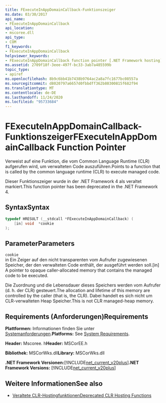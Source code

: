 ```yaml
---
title: FExecuteInAppDomainCallback-Funktionszeiger
ms.date: 03/30/2017
api_name:
- FExecuteInAppDomainCallback
api_location:
- mscoree.dll
api_type:
- COM
f1_keywords:
- FExecuteInAppDomainCallback
helpviewer_keywords:
- FExecuteInAppDomainCallback function pointer [.NET Framework hosting]
ms.assetid: 2709f18f-3eee-497f-bc33-3ab7a485599b
topic_type:
- apiref
ms.openlocfilehash: 8b9c6bb41b7438b9764ac2a8a7fc1677bc08557a
ms.sourcegitcommit: d8020797a6657d0fbbdff362b80300815f682f94
ms.translationtype: MT
ms.contentlocale: de-DE
ms.lasthandoff: 11/24/2020
ms.locfileid: "95733684"
---
```

# <a name="fexecuteinappdomaincallback-function-pointer"></a><span data-ttu-id="f8d1c-102">FExecuteInAppDomainCallback-Funktionszeiger</span><span class="sxs-lookup"><span data-stu-id="f8d1c-102">FExecuteInAppDomainCallback Function Pointer</span></span>

<span data-ttu-id="f8d1c-103">Verweist auf eine Funktion, die vom Common Language Runtime (CLR) aufgerufen wird, um verwalteten Code auszuführen.</span><span class="sxs-lookup"><span data-stu-id="f8d1c-103">Points to a function that is called by the common language runtime (CLR) to execute managed code.</span></span>  
  
 <span data-ttu-id="f8d1c-104">Dieser Funktionszeiger wurde in der .NET Framework 4 als veraltet markiert.</span><span class="sxs-lookup"><span data-stu-id="f8d1c-104">This function pointer has been deprecated in the .NET Framework 4.</span></span>  
  
## <a name="syntax"></a><span data-ttu-id="f8d1c-105">Syntax</span><span class="sxs-lookup"><span data-stu-id="f8d1c-105">Syntax</span></span>  
  
```cpp  
typedef HRESULT (__stdcall *FExecuteInAppDomainCallback) (  
    [in] void  *cookie  
);  
```  
  
## <a name="parameters"></a><span data-ttu-id="f8d1c-106">Parameter</span><span class="sxs-lookup"><span data-stu-id="f8d1c-106">Parameters</span></span>  

 `cookie`  
 <span data-ttu-id="f8d1c-107">in Ein Zeiger auf den nicht transparenten vom Aufrufer zugewiesenen Speicher, der den verwalteten Code enthält, der ausgeführt werden soll.</span><span class="sxs-lookup"><span data-stu-id="f8d1c-107">[in] A pointer to opaque caller-allocated memory that contains the managed code to be executed.</span></span>  
  
 <span data-ttu-id="f8d1c-108">Die Zuordnung und die Lebensdauer dieses Speichers werden vom Aufrufer (d. h. der CLR) gesteuert.</span><span class="sxs-lookup"><span data-stu-id="f8d1c-108">The allocation and lifetime of this memory are controlled by the caller (that is, the CLR).</span></span> <span data-ttu-id="f8d1c-109">Dabei handelt es sich nicht um CLR-verwalteten Heap Speicher.</span><span class="sxs-lookup"><span data-stu-id="f8d1c-109">This is not CLR managed-heap memory.</span></span>  
  
## <a name="requirements"></a><span data-ttu-id="f8d1c-110">Requirements (Anforderungen)</span><span class="sxs-lookup"><span data-stu-id="f8d1c-110">Requirements</span></span>  

 <span data-ttu-id="f8d1c-111">**Plattformen:** Informationen finden Sie unter [Systemanforderungen](../../get-started/system-requirements.md).</span><span class="sxs-lookup"><span data-stu-id="f8d1c-111">**Platforms:** See [System Requirements](../../get-started/system-requirements.md).</span></span>  
  
 <span data-ttu-id="f8d1c-112">**Header:** Mscoree. h</span><span class="sxs-lookup"><span data-stu-id="f8d1c-112">**Header:** MSCorEE.h</span></span>  
  
 <span data-ttu-id="f8d1c-113">**Bibliothek:** MSCorWks.dll</span><span class="sxs-lookup"><span data-stu-id="f8d1c-113">**Library:** MSCorWks.dll</span></span>  
  
 <span data-ttu-id="f8d1c-114">**.NET Framework Versionen:**[!INCLUDE[net_current_v20plus](../../../../includes/net-current-v20plus-md.md)]</span><span class="sxs-lookup"><span data-stu-id="f8d1c-114">**.NET Framework Versions:** [!INCLUDE[net_current_v20plus](../../../../includes/net-current-v20plus-md.md)]</span></span>  
  
## <a name="see-also"></a><span data-ttu-id="f8d1c-115">Weitere Informationen</span><span class="sxs-lookup"><span data-stu-id="f8d1c-115">See also</span></span>

- [<span data-ttu-id="f8d1c-116">Veraltete CLR-Hostingfunktionen</span><span class="sxs-lookup"><span data-stu-id="f8d1c-116">Deprecated CLR Hosting Functions</span></span>](deprecated-clr-hosting-functions.md)
